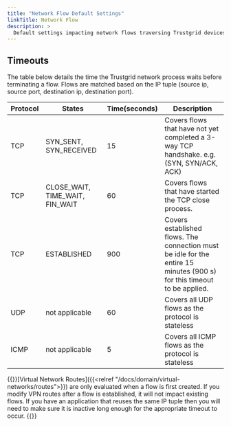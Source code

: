 ```yaml
---
title: "Network Flow Default Settings"
linkTitle: Network Flow
description: >
  Default settings impacting network flows traversing Trustgrid devices
---
```


## Timeouts
The table below details the time the Trustgrid network process waits before terminating a flow. Flows are matched based on the IP tuple (source ip, source port, destination ip, destination port).

| Protocol | States | Time(seconds) | Description |
|---|---|---|---|
| TCP | SYN_SENT, SYN_RECEIVED | 15 | Covers flows that have not yet completed a 3-way TCP handshake. e.g. (SYN, SYN/ACK, ACK) |
| TCP | CLOSE_WAIT, TIME_WAIT, FIN_WAIT  | 60 | Covers flows that have started the TCP close process.  |
| TCP | ESTABLISHED | 900 | Covers established flows. The connection must be idle for the entire 15 minutes (900 s) for this timeout to be applied. |
| UDP | not applicable | 60 | Covers all UDP flows as the protocol is stateless | 
| ICMP | not applicable | 5 | Covers all ICMP flows as the protocol is stateless | 

{{<alert color="info">}}[Virtual Network Routes]({{<relref "/docs/domain/virtual-networks/routes">}}) are only evaluated when a flow is first created.  If you modify VPN routes after a flow is established, it will not impact existing flows. If you have an application that reuses the same IP tuple then you will need to make sure it is inactive long enough for the appropriate timeout to occur.
{{</alert>}}